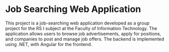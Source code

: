 # Job Searching Web Application
This project is a job-searching web application developed as a group project for the RS I subject at the Faculty of Information Technology. The application allows users to browse job advertisements, apply for positions, and companies to post and manage job offers. The backend is implemented using .NET, with Angular for the frontend.
